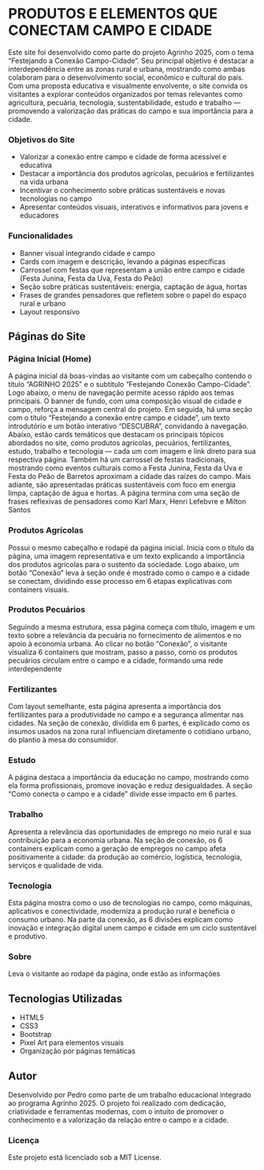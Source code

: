 # PRODUTOS E ELEMENTOS QUE CONECTAM CAMPO E CIDADE
Este site foi desenvolvido como parte do projeto Agrinho 2025, com o tema “Festejando a Conexão Campo-Cidade”. Seu principal objetivo é destacar a interdependência entre as zonas rural e urbana, mostrando como ambas colaboram para o desenvolvimento social, econômico e cultural do país.
Com uma proposta educativa e visualmente envolvente, o site convida os visitantes a explorar conteúdos organizados por temas relevantes como agricultura, pecuária, tecnologia, sustentabilidade, estudo e trabalho — promovendo a valorização das práticas do campo e sua importância para a cidade.
### Objetivos do Site
* Valorizar a conexão entre campo e cidade de forma acessível e educativa
* Destacar a importância dos produtos agrícolas, pecuários e fertilizantes na vida urbana
* Incentivar o conhecimento sobre práticas sustentáveis e novas tecnologias no campo
* Apresentar conteúdos visuais, interativos e informativos para jovens e educadores
### Funcionalidades
* Banner visual integrando cidade e campo
* Cards com imagem e descrição, levando a páginas específicas
* Carrossel com festas que representam a união entre campo e cidade (Festa Junina, Festa da Uva, Festa do Peão)
* Seção sobre práticas sustentáveis: energia, captação de água, hortas
* Frases de grandes pensadores que refletem sobre o papel do espaço rural e urbano
* Layout responsivo
## Páginas do Site
### Página Inicial (Home)
A página inicial dá boas-vindas ao visitante com um cabeçalho contendo o título “AGRINHO 2025” e o subtítulo “Festejando Conexão Campo-Cidade”. Logo abaixo, o menu de navegação permite acesso rápido aos temas principais.
O banner de fundo, com uma composição visual de cidade e campo, reforça a mensagem central do projeto.
Em seguida, há uma seção com o título “Festejando a conexão entre campo e cidade”, um texto introdutório e um botão interativo “DESCUBRA”, convidando à navegação.
Abaixo, estão cards temáticos que destacam os principais tópicos abordados no site, como produtos agrícolas, pecuários, fertilizantes, estudo, trabalho e tecnologia — cada um com imagem e link direto para sua respectiva página.
Também há um carrossel de festas tradicionais, mostrando como eventos culturais como a Festa Junina, Festa da Uva e Festa do Peão de Barretos aproximam a cidade das raízes do campo.
Mais adiante, são apresentadas práticas sustentáveis com foco em energia limpa, captação de água e hortas.
A página termina com uma seção de frases reflexivas de pensadores como Karl Marx, Henri Lefebvre e Milton Santos
### Produtos Agrícolas
Possui o mesmo cabeçalho e rodapé da página inicial. Inicia com o título da página, uma imagem representativa e um texto explicando a importância dos produtos agrícolas para o sustento da sociedade.
Logo abaixo, um botão “Conexão” leva à seção onde é mostrado como o campo e a cidade se conectam, dividindo esse processo em 6 etapas explicativas com containers visuais.
### Produtos Pecuários
Seguindo a mesma estrutura, essa página começa com título, imagem e um texto sobre a relevância da pecuária no fornecimento de alimentos e no apoio à economia urbana.
Ao clicar no botão “Conexão”, o visitante visualiza 6 containers que mostram, passo a passo, como os produtos pecuários circulam entre o campo e a cidade, formando uma rede interdependente
### Fertilizantes
Com layout semelhante, esta página apresenta a importância dos fertilizantes para a produtividade no campo e a segurança alimentar nas cidades.
Na seção de conexão, dividida em 6 partes, é explicado como os insumos usados na zona rural influenciam diretamente o cotidiano urbano, do plantio à mesa do consumidor.
### Estudo
A página destaca a importância da educação no campo, mostrando como ela forma profissionais, promove inovação e reduz desigualdades.
A seção “Como conecta o campo e a cidade” divide esse impacto em 6 partes. 
### Trabalho
Apresenta a relevância das oportunidades de emprego no meio rural e sua contribuição para a economia urbana.
Na seção de conexão, os 6 containers explicam como a geração de empregos no campo afeta positivamente a cidade: da produção ao comércio, logística, tecnologia, serviços e qualidade de vida.
### Tecnologia 
Esta página mostra como o uso de tecnologias no campo, como máquinas, aplicativos e conectividade, moderniza a produção rural e beneficia o consumo urbano.
Na parte da conexão, as 6 divisões explicam como inovação e integração digital unem campo e cidade em um ciclo sustentável e produtivo.
### Sobre
Leva o visitante ao rodapé da página, onde estão as informações
## Tecnologias Utilizadas
* HTML5
* CSS3
* Bootstrap 
* Pixel Art para elementos visuais
* Organização por páginas temáticas
## Autor 
Desenvolvido por Pedro como parte de um trabalho educacional integrado ao programa Agrinho 2025.
O projeto foi realizado com dedicação, criatividade e ferramentas modernas, com o intuito de promover o conhecimento e a valorização da relação entre o campo e a cidade.
### Licença
Este projeto está licenciado sob a MIT License.
